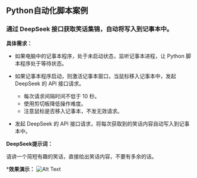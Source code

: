 ## Python自动化脚本案例

### 通过 DeepSeek 接口获取笑话集锦，自动将写入到记事本中。

**具体需求：**

- 如果电脑中的记事本程序，处于未启动状态，监听记事本进程，让 Python 脚本程序处于等待状态。

- 如果记事本程序启动，则激活记事本窗口，当鼠标移入记事本中，发起 DeepSeek 的 API 接口请求。
  - 每次请求间隔时间不低于 10 秒。
  - 使用剪切板降低操作难度。
  - 注意鼠标是否移入记事本，不发无效请求。

- 发起 DeepSeek 的 API 接口请求，将每次获取到的笑话内容自动写入到记事本中。



**DeepSeek提示词：**

请讲一个简短有趣的笑话，直接给出笑话内容，不要有多余的话。

***效果演示：**
![Alt Text](https://github.com/qqphp/automation_script_joke/demo.gif)
